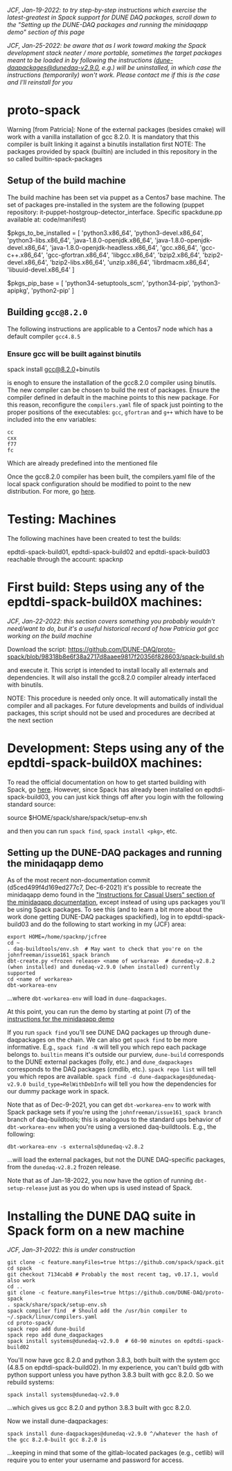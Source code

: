 _JCF, Jan-19-2022: to try step-by-step instructions which exercise the latest-greatest in Spack support for DUNE DAQ packages, scroll down to the "Setting up the DUNE-DAQ packages and running the minidaqapp demo" section of this page_

_JCF, Jan-25-2022: be aware that as I work toward making the Spack development stack neater / more portable, sometimes the target packages meant to be loaded in by following the instructions (dune-daqpackages@dunedaq-v2.9.0, e.g.) will be uninstalled, in which case the instructions (temporarily) won't work. Please contact me if this is the case and I'll reinstall for you_

# proto-spack

Warning [from Patricia]: None of the external packages (besides cmake) will work with a vanilla installation of gcc 8.2.0. It is mandatory that this compiler is built linking it against a binutils installation first
NOTE: The packages provided by spack (builtin) are included in this repository in the so called builtin-spack-packages

## Setup of the build machine
The build machine has been set via puppet as a Centos7 base machine. The set of packages pre-installed in the system are the following (puppet repository: it-puppet-hostgroup-detector_interface. Specific spackdune.pp available at: code/manifest)

$pkgs_to_be_installed = [ 'python3.x86_64', 'python3-devel.x86_64', 'python3-libs.x86_64', 'java-1.8.0-openjdk.x86_64', 'java-1.8.0-openjdk-devel.x86_64', 'java-1.8.0-openjdk-headless.x86_64', 'gcc.x86_64', 'gcc-c++.x86_64', 'gcc-gfortran.x86_64', 'libgcc.x86_64', 
'bzip2.x86_64', 'bzip2-devel.x86_64', 'bzip2-libs.x86_64', 'unzip.x86_64', 'librdmacm.x86_64', 'libuuid-devel.x86_64' ]

$pkgs_pip_base = [ 'python34-setuptools_scm', 'python34-pip', 'python3-apipkg', 'python2-pip' ]


## Building `gcc@8.2.0`
The following instructions are applicable to a Centos7 node which has a default compiler `gcc4.8.5`
### Ensure gcc will be built against binutils
spack install gcc@8.2.0+binutils 

is enogh to ensure the installation of the gcc8.2.0 compiler using binutils.   
The new compiler can be chosen to build the rest of packages. Ensure the compiler defined in default in the machine points to this new package. For this reason, reconfigure the `compilers.yaml` file of spack just pointing to the proper positions of the executables: `gcc`, `gfortran` and `g++` which have to be included into the env variables:
```
cc
cxx
f77
fc
```
Which are already predefined into the mentioned file

Once the gcc8.2.0 compiler has been built, the compilers.yaml file of the local spack configuration should be modified to point to the new distribution. For more, go [here](https://spack.readthedocs.io/en/latest/getting_started.html#compiler-configuration). 

# Testing: Machines
The following machines have been created to test the builds:

epdtdi-spack-build01, epdtdi-spack-build02 and epdtdi-spack-build03 reachable through the account: spacknp

# First build: Steps using any of the epdtdi-spack-build0X machines:

_JCF, Jan-22-2022: this section covers something you probably wouldn't need/want to do, but it's a useful historical record of how Patricia got gcc working on the build machine_

Download the script: https://github.com/DUNE-DAQ/proto-spack/blob/98318b8e6f38a2717d8aaee9817f20356f828603/spack-build.sh

and execute it. This script is intended to install locally all externals and dependencies. It will also install the gcc8.2.0 compiler already interfaced with binutils.

NOTE: This procedure is needed only once. It will automatically install the compiler and all packages. For future developments and builds of individual packages, this script should not be used and procedures are decribed at the next section

# Development: Steps using any of the epdtdi-spack-build0X machines:

To read the official documentation on how to get started building with Spack, go [here](https://spack-tutorial.readthedocs.io/en/latest/tutorial_basics.html). However, since Spack has already been installed on epdtdi-spack-build03, you can just kick things off after you login with the following standard source:

source $HOME/spack/share/spack/setup-env.sh

and then you can run `spack find`, `spack install <pkg>`, etc.

## Setting up the DUNE-DAQ packages and running the minidaqapp demo 

As of the most recent non-documentation commit (d5ced499f4d169ed277c7, Dec-6-2021) it's possible to recreate the minidaqapp demo found in the ["Instructions for Casual Users" section of the minidaqapp documentation](https://dune-daq-sw.readthedocs.io/en/latest/packages/minidaqapp/InstructionsForCasualUsers/), except instead of using ups packages you'll be using Spack packages. To see this (and to learn a bit more about the work done getting DUNE-DAQ packages spackified), log in to epdtdi-spack-build03 and do the following to start working in my (JCF) area:
```
export HOME=/home/spacknp/jcfree
cd ~
. daq-buildtools/env.sh  # May want to check that you're on the johnfreeman/issue161_spack branch
dbt-create.py <frozen release> <name of workarea>  # dunedaq-v2.8.2 (when installed) and dunedaq-v2.9.0 (when installed) currently supported
cd <name of workarea>
dbt-workarea-env
```
...where `dbt-workarea-env` will load in `dune-daqpackages`. 

At this point, you can run the demo by starting at point (7) of the [instructions for the minidaqapp demo](https://dune-daq-sw.readthedocs.io/en/latest/packages/minidaqapp/InstructionsForCasualUsers/)

If you run `spack find` you'll see DUNE DAQ packages up through dune-daqpackages on the chain. We can also get `spack find` to be more informative. E.g., `spack find -N` will tell you which repo each package belongs to. `builtin` means it's outside our purview, `dune-build` corresponds to the DUNE external packages (folly, etc.) and `dune_daqpackages` corresponds to the DAQ packages (cmdlib, etc.). `spack repo list` will tell you which repos are available. `spack find -d dune-daqpackages@dunedaq-v2.9.0 build_type=RelWithDebInfo` will tell you how the dependencies for our dummy package work in spack. 

Note that as of Dec-9-2021, you can get `dbt-workarea-env` to work with Spack package sets if you're using the `johnfreeman/issue161_spack branch` branch of daq-buildtools; this is analogous to the standard ups behavior of `dbt-workarea-env` when you're using a versioned daq-buildtools. E.g., the following:
```
dbt-workarea-env -s externals@dunedaq-v2.8.2
```
...will load the external packages, but not the DUNE DAQ-specific packages, from the `dunedaq-v2.8.2` frozen release. 

Note that as of Jan-18-2022, you now have the option of running `dbt-setup-release` just as you do when ups is used instead of Spack. 

# Installing the DUNE DAQ suite in Spack form on a new machine

_JCF, Jan-31-2022: this is under construction_

```
git clone -c feature.manyFiles=true https://github.com/spack/spack.git
cd spack
git checkout 7134cab8 # Probably the most recent tag, v0.17.1, would also work
cd ..
git clone -c feature.manyFiles=true https://github.com/DUNE-DAQ/proto-spack
. spack/share/spack/setup-env.sh
spack compiler find  # Should add the /usr/bin compiler to ~/.spack/linux/compilers.yaml
cd proto-spack/
spack repo add dune-build
spack repo add dune_daqpackages
spack install systems@dunedaq-v2.9.0  # 60-90 minutes on epdtdi-spack-build02
```
You'll now have gcc 8.2.0 and python 3.8.3, both built with the system gcc (4.8.5 on epdtdi-spack-build02). In my experience, you can't build gdb with python support unless you have python 3.8.3 built with gcc 8.2.0. So we rebuild systems:
```
spack install systems@dunedaq-v2.9.0 
```
...which gives us gcc 8.2.0 and python 3.8.3 built with gcc 8.2.0. 

Now we install dune-daqpackages:
```
spack install dune-daqpackages@dunedaq-v2.9.0 ^/whatever the hash of the gcc 8.2.0-built gcc 8.2.0 is
```
...keeping in mind that some of the gitlab-located packages (e.g., cetlib) will require you to enter your username and password for access. 
